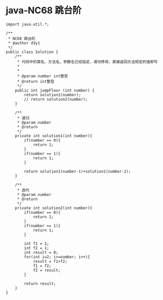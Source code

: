 # java-NC68 跳台阶


    import java.util.*;
    
    /**
     * NC68 跳台阶
     * @author d3y1
     */
    public class Solution {
        /**
         * 代码中的类名、方法名、参数名已经指定，请勿修改，直接返回方法规定的值即可
         *
         *
         * @param number int整型 
         * @return int整型
         */
        public int jumpFloor (int number) {
            return solution1(number);
            // return solution2(number);
        }
    
        /**
         * 递归
         * @param number
         * @return
         */
        private int solution1(int number){
            if(number == 0){
                return 1;
            }
            if(number == 1){
                return 1;
            }
    
            return solution1(number-1)+solution1(number-2);
        }
    
        /**
         * 迭代
         * @param number
         * @return
         */
        private int solution2(int number){
            if(number == 0){
                return 1;
            }
            if(number == 1){
                return 1;
            }
    
            int f1 = 1;
            int f2 = 1;
            int result = 0;
            for(int i=2; i<=number; i++){
                result = f1+f2;
                f1 = f2;
                f2 = result;
            }
    
            return result;
        }
    }

  

